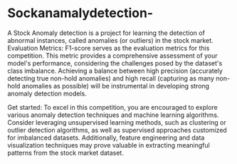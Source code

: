 # Sockanamalydetection-
 A Stock Anomaly detection is a project for learning the detection of abnormal instances, called anomalies (or outliers) in the stock market. 
Evaluation Metrics:
F1-score serves as the evaluation metrics for this competition. This metric provides a comprehensive assessment of your model's performance, considering the challenges posed by the dataset's class imbalance. Achieving a balance between high precision (accurately detecting true non-hold anomalies) and high recall (capturing as many non-hold anomalies as possible) will be instrumental in developing strong anomaly detection models.

Get started:
To excel in this competition, you are encouraged to explore various anomaly detection techniques and machine learning algorithms. Consider leveraging unsupervised learning methods, such as clustering or outlier detection algorithms, as well as supervised approaches customized for imbalanced datasets. Additionally, feature engineering and data visualization techniques may prove valuable in extracting meaningful patterns from the stock market dataset.
